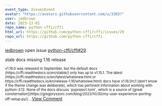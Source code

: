 ```yaml
---
event_type: IssuesEvent
avatar: "https://avatars.githubusercontent.com/u/3303?"
user: jedbrown
date: 2023-11-01
repo_name: python-cffi/cffi
html_url: https://github.com/python-cffi/cffi/issues/29
repo_url: https://github.com/python-cffi/cffi
---
```


<a href='https://github.com/jedbrown' target='_blank'>jedbrown</a> open issue <a href='https://github.com/python-cffi/cffi/issues/29' target='_blank'>python-cffi/cffi#29</a>.

<p>stale docs missing 1.16 release</p><small>v1.16.0 was released in September, but the default docs (https://cffi.readthedocs.io/en/stable/) only has up to v1.15.1. The latest (https://cffi.readthedocs.io/en/latest/whatsnew.html or https://cffi.readthedocs.io/en/release-1.16/whatsnew.html) docs have v1.16.0rc1 (don't know if the theme change was deliberate), which has pertinent information about working with python-3.12. None of the docs discuss `pyproject.toml`, which is a source of [great consternation](https://gregoryszorc.com/blog/2023/10/30/my-user-experience-porting-off-setup.py/)....</small><a href='https://github.com/python-cffi/cffi/issues/29' target='_blank'>View Comment</a>